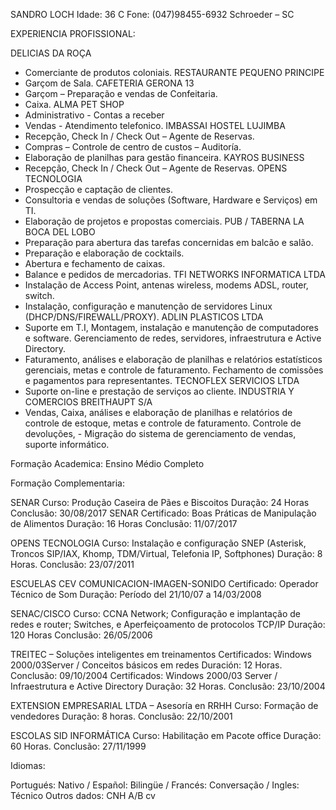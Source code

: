 SANDRO LOCH
Idade: 36 C
Fone: (047)98455-6932
Schroeder – SC

EXPERIENCIA PROFISSIONAL:

DELICIAS DA ROÇA
- Comerciante de produtos coloniais.
RESTAURANTE PEQUENO PRINCIPE
- Garçom de Sala.
CAFETERIA GERONA 13
- Garçom – Preparação e vendas de Confeitaria.
- Caixa.
ALMA PET SHOP
- Administrativo - Contas a receber
- Vendas - Atendimento telefonico.
IMBASSAI HOSTEL LUJIMBA
- Recepção, Check In / Check Out – Agente de Reservas.
- Compras – Controle de centro de custos – Auditoría.
- Elaboração de planilhas para gestão financeira.
KAYROS BUSINESS
- Recepção, Check In / Check Out – Agente de Reservas.
OPENS TECNOLOGIA
- Prospecção e captação de clientes.
- Consultoria e vendas de soluções (Software, Hardware e Serviços) em TI.
- Elaboração de projetos e propostas comerciais.
PUB / TABERNA LA BOCA DEL LOBO
- Preparação para abertura das tarefas concernidas em balcão e salão.
- Preparação e elaboração de cocktails.
- Abertura e fechamento de caixas.
- Balance e pedidos de mercadorias.
TFI NETWORKS INFORMATICA LTDA
- Instalação de Access Point, antenas wireless, modems ADSL, router, switch.
- Instalação, configuração e manutenção de servidores Linux
(DHCP/DNS/FIREWALL/PROXY).
ADLIN PLASTICOS LTDA
- Suporte em T.I, Montagem, instalação e manutenção de computadores e
software. Gerenciamento de redes, servidores, infraestrutura e Active Directory.
- Faturamento, análises e elaboração de planilhas e relatórios estatísticos
gerenciais, metas e controle de faturamento.
Fechamento de comissões e pagamentos para representantes.
TECNOFLEX SERVICIOS LTDA
- Suporte on-line e prestação de serviços ao cliente.
INDUSTRIA Y COMERCIOS BREITHAUPT S/A
- Vendas, Caixa, análises e elaboração de planilhas e relatórios de controle de
estoque, metas e controle de faturamento.
Controle de devoluções, - Migração do sistema de gerenciamento de vendas,
suporte informático.

Formação Academica: Ensino Médio Completo

Formação Complementaria:

SENAR
Curso: Produção Caseira de Pães e Biscoitos
Duração: 24 Horas Conclusão: 30/08/2017
SENAR
Certificado: Boas Práticas de Manipulação de Alimentos
Duração: 16 Horas Conclusão: 11/07/2017

OPENS TECNOLOGIA
Curso: Instalação e configuração SNEP (Asterisk, Troncos SIP/IAX, Khomp,
TDM/Virtual, Telefonia IP, Softphones)
Duração: 8 Horas. Conclusão: 23/07/2011

ESCUELAS CEV COMUNICACION-IMAGEN-SONIDO
Certificado: Operador Técnico de Som
Duração: Período del 21/10/07 a 14/03/2008

SENAC/CISCO
Curso: CCNA Network; Configuração e implantação de redes e router;
Switches, e Aperfeiçoamento de protocolos TCP/IP
Duração: 120 Horas Conclusão: 26/05/2006

TREITEC – Soluções inteligentes em treinamentos
Certificados: Windows 2000/03Server / Conceitos básicos em redes
Duración: 12 Horas. Conclusão: 09/10/2004
Certificados: Windows 2000/03 Server / Infraestrutura e Active Directory
Duração: 32 Horas. Conclusão: 23/10/2004

EXTENSION EMPRESARIAL LTDA – Asesoría en RRHH
Curso: Formação de vendedores
Duração: 8 horas. Conclusão: 22/10/2001

ESCOLAS SID INFORMÁTICA
Curso: Habilitação em Pacote office
Duração: 60 Horas. Conclusão: 27/11/1999

Idiomas:

Portugués: Nativo / Español: Bilingüe / Francés: Conversação / Ingles: Técnico
Outros dados: CNH A/B
cv
